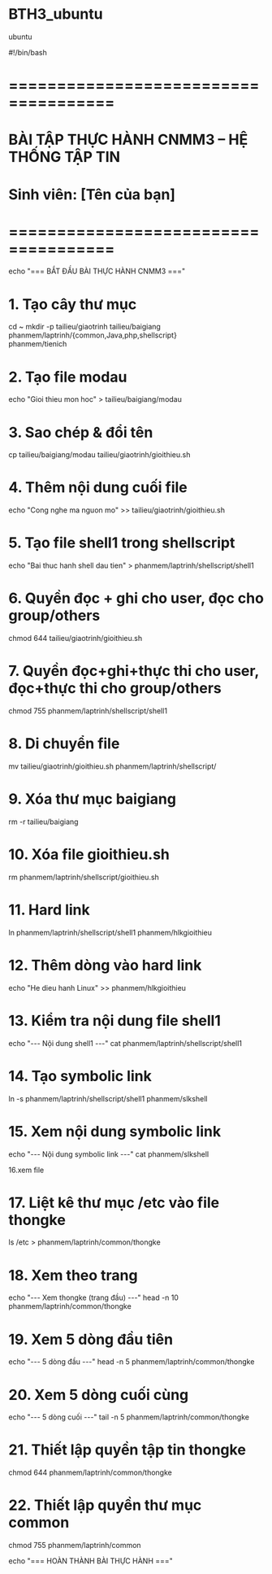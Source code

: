 # BTH3_ubuntu
ubuntu

#!/bin/bash
# =====================================
# BÀI TẬP THỰC HÀNH CNMM3 – HỆ THỐNG TẬP TIN
# Sinh viên: [Tên của bạn]
# =====================================

echo "=== BẮT ĐẦU BÀI THỰC HÀNH CNMM3 ==="

# 1. Tạo cây thư mục
cd ~
mkdir -p tailieu/giaotrinh tailieu/baigiang \
phanmem/laptrinh/{common,Java,php,shellscript} \
phanmem/tienich

# 2. Tạo file modau
echo "Gioi thieu mon hoc" > tailieu/baigiang/modau

# 3. Sao chép & đổi tên
cp tailieu/baigiang/modau tailieu/giaotrinh/gioithieu.sh

# 4. Thêm nội dung cuối file
echo "Cong nghe ma nguon mo" >> tailieu/giaotrinh/gioithieu.sh

# 5. Tạo file shell1 trong shellscript
echo "Bai thuc hanh shell dau tien" > phanmem/laptrinh/shellscript/shell1

# 6. Quyền đọc + ghi cho user, đọc cho group/others
chmod 644 tailieu/giaotrinh/gioithieu.sh

# 7. Quyền đọc+ghi+thực thi cho user, đọc+thực thi cho group/others
chmod 755 phanmem/laptrinh/shellscript/shell1

# 8. Di chuyển file
mv tailieu/giaotrinh/gioithieu.sh phanmem/laptrinh/shellscript/

# 9. Xóa thư mục baigiang
rm -r tailieu/baigiang

# 10. Xóa file gioithieu.sh
rm phanmem/laptrinh/shellscript/gioithieu.sh

# 11. Hard link
ln phanmem/laptrinh/shellscript/shell1 phanmem/hlkgioithieu

# 12. Thêm dòng vào hard link
echo "He dieu hanh Linux" >> phanmem/hlkgioithieu

# 13. Kiểm tra nội dung file shell1
echo "--- Nội dung shell1 ---"
cat phanmem/laptrinh/shellscript/shell1

# 14. Tạo symbolic link
ln -s phanmem/laptrinh/shellscript/shell1 phanmem/slkshell

# 15. Xem nội dung symbolic link
echo "--- Nội dung symbolic link ---"
cat phanmem/slkshell

16.xem file

# 17. Liệt kê thư mục /etc vào file thongke
ls /etc > phanmem/laptrinh/common/thongke

# 18. Xem theo trang
echo "--- Xem thongke (trang đầu) ---"
head -n 10 phanmem/laptrinh/common/thongke

# 19. Xem 5 dòng đầu tiên
echo "--- 5 dòng đầu ---"
head -n 5 phanmem/laptrinh/common/thongke

# 20. Xem 5 dòng cuối cùng
echo "--- 5 dòng cuối ---"
tail -n 5 phanmem/laptrinh/common/thongke

# 21. Thiết lập quyền tập tin thongke
chmod 644 phanmem/laptrinh/common/thongke

# 22. Thiết lập quyền thư mục common
chmod 755 phanmem/laptrinh/common

echo "=== HOÀN THÀNH BÀI THỰC HÀNH ==="
